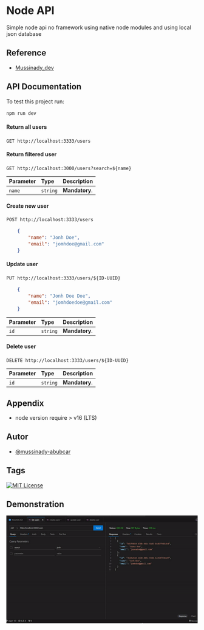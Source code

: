 # Node API
Simple node api no framework using native node modules and using local json database

## Reference

 - [Mussinady_dev](https://youtube.com/@abubacar_dev)

## API Documentation

To test this project run:

```bash
npm run dev
```
#### Return all users

`GET http://localhost:3333/users`

#### Return filtered user

`GET http://localhost:3000/users?search=${name}`

| Parameter   | Type       | Description                                   |
| :---------- | :--------- | :------------------------------------------ |
| `name`      | `string` | **Mandatory**. |

#### Create new user

`POST http://localhost:3333/users`

```json 
    {
        "name": "Jonh Doe",
        "email": "jomhdoe@gmail.com"
    }
```

#### Update user

`PUT http://localhost:3333/users/${ID-UUID}`

```json 
    {
        "name": "Jonh Doe Doe",
        "email": "jomhdoedoe@gmail.com"
    }
```

| Parameter   | Type       | Description                                   |
| :---------- | :--------- | :------------------------------------------ |
| `id`      | `string` | **Mandatory**. |

#### Delete user

`DELETE http://localhost:3333/users/${ID-UUID}`

| Parameter   | Type       | Description                                   |
| :---------- | :--------- | :------------------------------------------ |
| `id`      | `string` | **Mandatory**. |

## Appendix

- node version require > v16 (LTS)

## Autor

- [@mussinady-abubcar](https://www.github.com/mussinady-abubcar)

## Tags

[![MIT License](https://img.shields.io/badge/License-MIT-green.svg)](https://choosealicense.com/licenses/mit/)

## Demonstration

![](.github/demostration-api.gif)